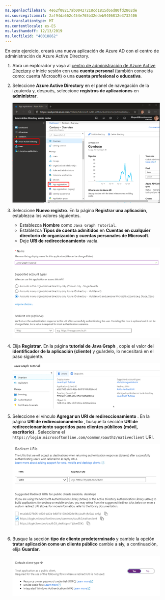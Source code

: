 ```yaml
---
ms.openlocfilehash: 4e62f08217ab00427218cd1815d66d80fd2802de
ms.sourcegitcommit: 2af94da662c454e765b32edeb9406812e3732406
ms.translationtype: MT
ms.contentlocale: es-ES
ms.lasthandoff: 12/13/2019
ms.locfileid: "40018862"
---
```

<!-- markdownlint-disable MD002 MD041 -->

En este ejercicio, creará una nueva aplicación de Azure AD con el centro de administración de Azure Active Directory.

1. Abra un explorador y vaya al [centro de administración de Azure Active Directory](https://aad.portal.azure.com) e inicie sesión con una **cuenta personal** (también conocida como: cuenta Microsoft) o una **cuenta profesional o educativa**.

1. Seleccione **Azure Active Directory** en el panel de navegación de la izquierda y, después, seleccione **registros de aplicaciones** en **administrar**.

    ![Una captura de pantalla de los registros de la aplicación ](./images/aad-portal-app-registrations.png)

1. Seleccione **Nuevo registro**. En la página **Registrar una aplicación**, establezca los valores siguientes.

    - Establezca **Nombre** como `Java Graph Tutorial`.
    - Establezca **Tipos de cuenta admitidos** en **Cuentas en cualquier directorio de organización y cuentas personales de Microsoft**.
    - Deje **URI de redireccionamiento** vacía.

    ![Captura de pantalla de la página registrar una aplicación](./images/aad-register-an-app.png)

1. Elija **Registrar**. En la página **tutorial de Java Graph** , copie el valor del **identificador de la aplicación (cliente)** y guárdelo, lo necesitará en el paso siguiente.

    ![Captura de pantalla del identificador de la aplicación del nuevo registro de la aplicación](./images/aad-application-id.png)

1. Seleccione el vínculo **Agregar un URI de redireccionamiento** . En la página **URI de redireccionamiento** , busque la sección **URI de redireccionamiento sugeridos para clientes públicos (móvil, escritorio)** . Seleccione el `https://login.microsoftonline.com/common/oauth2/nativeclient` URI.

    ![Captura de pantalla de la página URI de redireccionamiento](./images/aad-redirect-uris.png)

1. Busque la sección **tipo de cliente predeterminado** y cambie la opción **tratar aplicación como un cliente público** cambie a **sí**y, a continuación, elija **Guardar**.

    ![Captura de pantalla de la sección tipo de cliente predeterminado](./images/aad-default-client-type.png)
